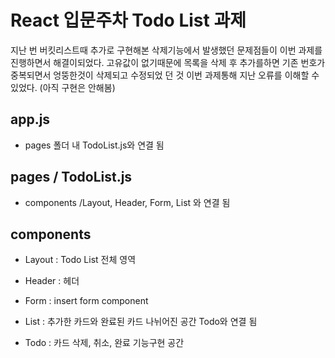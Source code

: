 # React 입문주차 Todo List 과제



지난 번 버킷리스트때 추가로 구현해본 삭제기능에서 발생했던 문제점들이
이번 과제를 진행하면서 해결이되었다. 고유값이 없기때문에 목록을 삭제 후 추가를하면 기존 번호가 중복되면서 엉뚱한것이 삭제되고 수정되었 던 것
이번 과제통해 지난 오류를 이해할 수 있었다. (아직 구현은 안해봄)

## app.js

- pages 폴더 내 TodoList.js와 연결 됨

## pages / TodoList.js

- components /Layout, Header, Form, List 와 연결 됨

## components

- Layout : Todo List 전체 영역

- Header : 헤더

- Form : insert form component

- List : 추가한 카드와 완료된 카드 나뉘어진 공간
Todo와 연결 됨

- Todo : 카드 삭제, 취소, 완료 기능구현 공간
